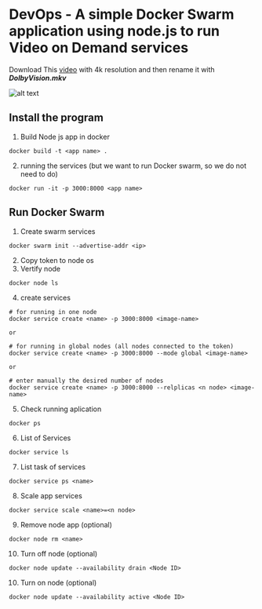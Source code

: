 # DevOps - A simple Docker Swarm application using node.js to run Video on Demand services

Download This [video](https://youtu.be/eXju5LkrYs4) with 4k resolution and then rename it with _**DolbyVision.mkv**_

![alt text](https://iili.io/KeSqCl.jpg)

## Install the program

1. Build Node js app in docker

```
docker build -t <app name> .
```

2.  running the services (but we want to run Docker swarm, so we do not need to do)
```
docker run -it -p 3000:8000 <app name>
```

## Run Docker Swarm

1. Create swarm services
```
docker swarm init --advertise-addr <ip>
```

2. Copy token to node os
3. Vertify node
```
docker node ls
```

4. create services
```
# for running in one node
docker service create <name> -p 3000:8000 <image-name>

or

# for running in global nodes (all nodes connected to the token)
docker service create <name> -p 3000:8000 --mode global <image-name>

or

# enter manually the desired number of nodes
docker service create <name> -p 3000:8000 --relplicas <n node> <image-name>
```

5. Check running aplication
```
docker ps
```
6. List of Services
```
docker service ls
```

7. List task of services
```
docker service ps <name>
```

8. Scale app services
```
docker service scale <name>=<n node>
```

9. Remove node app (optional)
```
docker node rm <name>
```

10. Turn off node (optional)
```
docker node update --availability drain <Node ID>
```

10. Turn on node (optional)
```
docker node update --availability active <Node ID>
```
